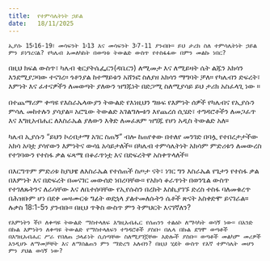 ```yaml
---
title:  የተምሳሌትነት ኃይል
date:   18/11/2025
---
```


`ኢያሱ 15፡16-19፣ መሳፍንት 1፡13 እና መሳፍንት 3፡7-11 ያንብቡ። ይህ ታሪክ ስለ ተምሳሌትነት ኃይል ምን ይነግረናል? የካሌብ አመለካከት በወጣቱ ትውልድ ውስጥ የተስፋፋው በምን መልኩ ነበር?`

በዚህ ክፍል ውስጥ፣ ካሌብ ቂርያትሴፌርን(ዳቤርን) ለሚመታ እና ለሚይዛት ሴት ልጁን አክሳን እንደሚያጋባው ተናገረ። ጎቶንያል ከተማይቱን አሸንፎ ስለያዘ አክሳን ማግባት ቻለ። የካሌብን ድፍረት፣ እምነት እና ፈተናዎችን ለመወጣት ያለውን ዝግጁነት በድጋሚ ስለሚያሳይ ይህ ታሪክ አስፈላጊ ነው ።

በተጨማሪም ቀጣዩ የእስራኤላውያን ትውልድ የእነዚህን ግዙፍ የእምነት ሰዎች የካሌብና የኢያሱን ምሳሌ መከተሉን ያሳያል። አሮጌው ትውልድ አገልግሎቱን እየጨረሰ ሲሄድ፣ ተግዳሮቶችን ለመጋፈጥ እና እግዚአብሔር ለእስራኤል ያለውን እቅድ ለመፈጸም ዝግጁ የሆነ አዲስ ትውልድ አለ።

ካሌብ ኢያሱን “ይህን ኮረብታማ አገር ስጠኝ” ብሎ ከጠየቀው በተለየ መንገድ በባሏ የተበረታታችው አክሳ አባቷ ያሳየውን እምነትና ውሳኔ አሳይታለች። በካሌብ ተምሳሌትነት አክሳም ምድሪቱን ለመውረስ የተገባውን የተስፋ ቃል ፍጻሜ በቆራጥነቷ እና በድፍረትዋ አስቀጥላለች።

በእርግጥም ምድሪቱ ከያህዌ ለእስራኤል የተሰጠች ስጦታ ናት፣ ነገር ግን እስራኤል የጌታን የተስፋ ቃል በእምነት እና በድፍረት በመናገር መውሰድ ነበረባቸው። የአክሳ ቆራጥነት በወንጌል ውስጥ የተገለጹትንና ለራሳቸው እና ለቤተሰባቸው የኢየሱስን በረከት እስኪያገኙ ድረስ ተስፋ ባለመቁረጥ በሕዝቡም ሆነ በደቀ መዛሙርቱ ግፊት ወደኋላ ያልተመለሱትን ሴቶች ጽናት አስቀድሞ ይናገራል። ሉቃስ 18:1-5ን ያንብቡ። በዚህ ጥቅስ ውስጥ ምን ትምህርት እናገኛለን?

`የእምነትን ችቦ ለቀጣዩ ትውልድ ማስተላለፍ እግዚአብሔር የሰጠንን ተልዕኮ ለማሳካት ወሳኝ ነው። በአንድ በኩል እምነትን ለቀጣዩ ትውልድ የማስተላለፍን ተግዳሮቶች ያስቡ፡ በሌላ በኩል ደግሞ ወጣቶች በእግዚአብሔር ሥራ የበለጠ ኃላፊነት ሲሰጣቸው ስለሚያገኟቸው እድሎች ያስቡ። ወጣቶች መልካም መሪዎች እንዲሆኑ ለማመቻቸት እና ለማሰልጠን ምን ማድረግ አለብን? በዚህ ሂደት ውስጥ የእኛ ተምሳሌት መሆን ምን ያህል ወሳኝ ነው?`
